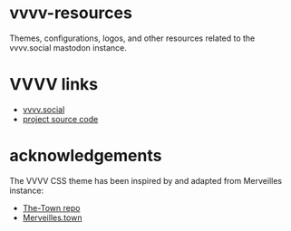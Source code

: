 # vvvv-resources

Themes, configurations, logos, and other resources related to the vvvv.social mastodon instance.


# VVVV links

- [vvvv.social](https://vvvv.social/about)
- [project source code](https://github.com/edmondburnett/vvvv-social)


# acknowledgements

The VVVV CSS theme has been inspired by and adapted from Merveilles instance:
- [The-Town repo](https://github.com/merveilles/The-Town)
- [Merveilles.town](https://merveilles.town/)
